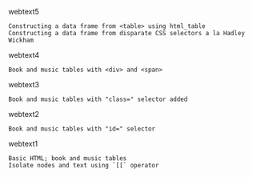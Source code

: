 
webtext5

    Constructing a data frame from <table> using html_table
    Constructing a data frame from disparate CSS selectors a la Hadley Wickham

webtext4

    Book and music tables with <div> and <span>

webtext3

    Book and music tables with "class=" selector added

webtext2

    Book and music tables with "id=" selector

webtext1

    Basic HTML; book and music tables
    Isolate nodes and text using `[[` operator